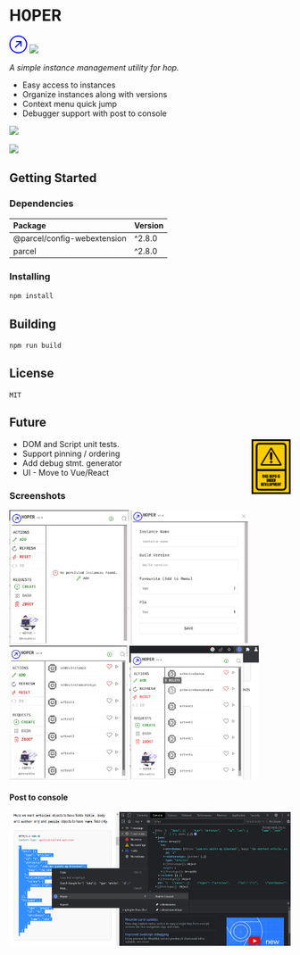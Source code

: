 # H0PER


<svg width="32" height="32" fill="blue" class="bi bi-arrow-up-right-circle" viewBox="0 0 16 16">
                            <path fill-rule="evenodd"
                                d="M1 8a7 7 0 1 0 14 0A7 7 0 0 0 1 8zm15 0A8 8 0 1 1 0 8a8 8 0 0 1 16 0zM5.854 10.803a.5.5 0 1 1-.708-.707L9.243 6H6.475a.5.5 0 1 1 0-1h3.975a.5.5 0 0 1 .5.5v3.975a.5.5 0 1 1-1 0V6.707l-4.096 4.096z" />
</svg> <img src="https://img.shields.io/badge/H0PER-v1.0-blue" />


*A simple instance management utility for hop.*

* Easy access to instances
* Organize instances along with versions
* Context menu quick jump
* Debugger support with post to console

<p>
<img height="32px" src="http://3con14.biz/code/_data/js/intro/js-logo.png" />
</p>

<img src="https://img.shields.io/badge/chrome--webstore-not%20published-lightgrey" />

## Getting Started



### Dependencies

| Package     | Version      |
|:----------------|:---------------|
|@parcel/config-webextension|^2.8.0|
|parcel| ^2.8.0|

### Installing

```powershell
npm install
```

## Building 

```powershell
npm run build
```

## License

    MIT

## Future

<img align="right" style="float:right;border:3px solid black" width=64 height=92 src="https://raw.githubusercontent.com/sajith-rahim/cdn/main/content/blog/media/warn_tag.png" />

 * DOM and Script unit tests.
 * Support pinning / ordering
 * Add debug stmt. generator
 * UI - Move to Vue/React


### Screenshots

<span>
<img src="https://raw.githubusercontent.com/sajith-rahim/h0per/main/md_static/hoper-list.JPG" height="240px"/>

<img src="https://raw.githubusercontent.com/sajith-rahim/h0per/main/md_static/hoper-form.JPG" height="240px"/>


<img src="https://raw.githubusercontent.com/sajith-rahim/h0per/main/md_static/hoper-list-2.JPG" height="240px"/>

<img src="https://raw.githubusercontent.com/sajith-rahim/h0per/main/md_static/hoper-delete.png" height="240px"/>
</span>

#### Post to console

<img src="https://raw.githubusercontent.com/sajith-rahim/h0per/main/md_static/hoper-post-to-console.png" height="240px"/>

